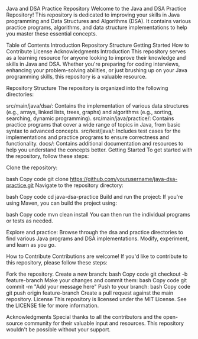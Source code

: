 Java and DSA Practice Repository
Welcome to the Java and DSA Practice Repository! This repository is dedicated to improving your skills in Java programming and Data Structures and Algorithms (DSA). It contains various practice programs, algorithms, and data structure implementations to help you master these essential concepts.

Table of Contents
Introduction
Repository Structure
Getting Started
How to Contribute
License
Acknowledgments
Introduction
This repository serves as a learning resource for anyone looking to improve their knowledge and skills in Java and DSA. Whether you're preparing for coding interviews, enhancing your problem-solving abilities, or just brushing up on your Java programming skills, this repository is a valuable resource.

Repository Structure
The repository is organized into the following directories:

src/main/java/dsa/: Contains the implementation of various data structures (e.g., arrays, linked lists, trees, graphs) and algorithms (e.g., sorting, searching, dynamic programming).
src/main/java/practice/: Contains practice programs that cover a wide range of topics in Java, from basic syntax to advanced concepts.
src/test/java/: Includes test cases for the implementations and practice programs to ensure correctness and functionality.
docs/: Contains additional documentation and resources to help you understand the concepts better.
Getting Started
To get started with the repository, follow these steps:

Clone the repository:

bash
Copy code
git clone https://github.com/yourusername/java-dsa-practice.git
Navigate to the repository directory:

bash
Copy code
cd java-dsa-practice
Build and run the project:
If you're using Maven, you can build the project using:

bash
Copy code
mvn clean install
You can then run the individual programs or tests as needed.

Explore and practice:
Browse through the dsa and practice directories to find various Java programs and DSA implementations. Modify, experiment, and learn as you go.

How to Contribute
Contributions are welcome! If you'd like to contribute to this repository, please follow these steps:

Fork the repository.
Create a new branch:
bash
Copy code
git checkout -b feature-branch
Make your changes and commit them:
bash
Copy code
git commit -m "Add your message here"
Push to your branch:
bash
Copy code
git push origin feature-branch
Create a pull request against the main repository.
License
This repository is licensed under the MIT License. See the LICENSE file for more information.

Acknowledgments
Special thanks to all the contributors and the open-source community for their valuable input and resources. This repository wouldn't be possible without your support.
